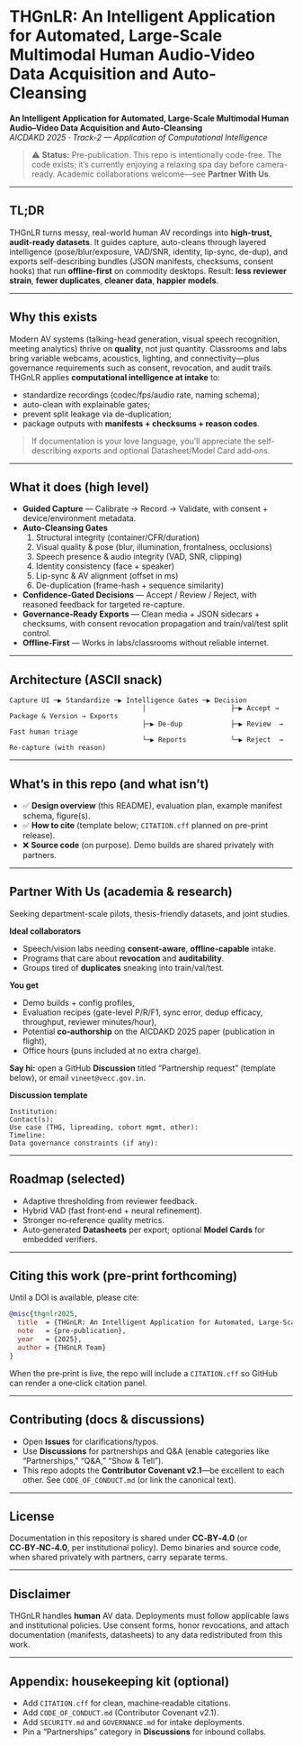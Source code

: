 # THGnLR: An Intelligent Application for Automated, Large-Scale Multimodal Human Audio-Video Data Acquisition and Auto-Cleansing
**An Intelligent Application for Automated, Large-Scale Multimodal Human Audio–Video Data Acquisition and Auto-Cleansing**  
*AICDAKD 2025 · Track-2 — Application of Computational Intelligence*

> ⚠️ **Status:** Pre-publication. This repo is intentionally code-free. The code exists; it’s currently enjoying a relaxing spa day before camera-ready. Academic collaborations welcome—see **Partner With Us**.

---

## TL;DR
THGnLR turns messy, real-world human AV recordings into **high-trust, audit-ready datasets**. It guides capture, auto-cleans through layered intelligence (pose/blur/exposure, VAD/SNR, identity, lip-sync, de-dup), and exports self-describing bundles (JSON manifests, checksums, consent hooks) that run **offline-first** on commodity desktops. Result: **less reviewer strain**, **fewer duplicates**, **cleaner data**, **happier models**.

---

## Why this exists
Modern AV systems (talking-head generation, visual speech recognition, meeting analytics) thrive on **quality**, not just quantity. Classrooms and labs bring variable webcams, acoustics, lighting, and connectivity—plus governance requirements such as consent, revocation, and audit trails. THGnLR applies **computational intelligence at intake** to:
- standardize recordings (codec/fps/audio rate, naming schema);
- auto-clean with explainable gates;
- prevent split leakage via de-duplication;
- package outputs with **manifests + checksums + reason codes**.

> If documentation is your love language, you’ll appreciate the self-describing exports and optional Datasheet/Model Card add‑ons.

---

## What it does (high level)
- **Guided Capture** — Calibrate → Record → Validate, with consent + device/environment metadata.
- **Auto-Cleansing Gates**  
  1) Structural integrity (container/CFR/duration)  
  2) Visual quality & pose (blur, illumination, frontalness, occlusions)  
  3) Speech presence & audio integrity (VAD, SNR, clipping)  
  4) Identity consistency (face + speaker)  
  5) Lip-sync & AV alignment (offset in ms)  
  6) De-duplication (frame-hash + sequence similarity)
- **Confidence-Gated Decisions** — Accept / Review / Reject, with reasoned feedback for targeted re-capture.
- **Governance-Ready Exports** — Clean media + JSON sidecars + checksums, with consent revocation propagation and train/val/test split control.
- **Offline-First** — Works in labs/classrooms without reliable internet.

---

## Architecture (ASCII snack)
```
Capture UI ─▶ Standardize ─▶ Intelligence Gates ─▶ Decision
                                 │                     ├─▶ Accept → Package & Version → Exports
                                 ├─▶ De-dup            ├─▶ Review  → Fast human triage
                                 └─▶ Reports           └─▶ Reject  → Re-capture (with reason)
```

---

## What’s in this repo (and what isn’t)
- ✅ **Design overview** (this README), evaluation plan, example manifest schema, figure(s).
- ✅ **How to cite** (template below; `CITATION.cff` planned on pre-print release).
- ❌ **Source code** (on purpose). Demo builds are shared privately with partners.

---

## Partner With Us (academia & research)
Seeking department-scale pilots, thesis-friendly datasets, and joint studies.

**Ideal collaborators**
- Speech/vision labs needing **consent-aware**, **offline-capable** intake.
- Programs that care about **revocation** and **auditability**.
- Groups tired of **duplicates** sneaking into train/val/test.

**You get**
- Demo builds + config profiles,
- Evaluation recipes (gate-level P/R/F1, sync error, dedup efficacy, throughput, reviewer minutes/hour),
- Potential **co‑authorship** on the AICDAKD 2025 paper (publication in flight),
- Office hours (puns included at no extra charge).

**Say hi:** open a GitHub **Discussion** titled “Partnership request” (template below), or email `vineet@vecc.gov.in`.  

**Discussion template**
```
Institution: 
Contact(s): 
Use case (THG, lipreading, cohort mgmt, other): 
Timeline: 
Data governance constraints (if any):
```

---

## Roadmap (selected)
- Adaptive thresholding from reviewer feedback.
- Hybrid VAD (fast front‑end + neural refinement).
- Stronger no‑reference quality metrics.
- Auto‑generated **Datasheets** per export; optional **Model Cards** for embedded verifiers.

---

## Citing this work (pre‑print forthcoming)
Until a DOI is available, please cite:
```bibtex
@misc{thgnlr2025,
  title  = {THGnLR: An Intelligent Application for Automated, Large-Scale Multimodal Human Audio–Video Data Acquisition and Auto-Cleansing},
  note   = {pre-publication},
  year   = {2025},
  author = {THGnLR Team}
}
```
When the pre‑print is live, the repo will include a `CITATION.cff` so GitHub can render a one‑click citation panel.

---

## Contributing (docs & discussions)
- Open **Issues** for clarifications/typos.
- Use **Discussions** for partnerships and Q&A (enable categories like “Partnerships,” “Q&A,” “Show & Tell”).
- This repo adopts the **Contributor Covenant v2.1**—be excellent to each other. See `CODE_OF_CONDUCT.md` (or link the canonical text).

---

## License
Documentation in this repository is shared under **CC‑BY‑4.0** (or **CC‑BY‑NC‑4.0**, per institutional policy). Demo binaries and source code, when shared privately with partners, carry separate terms.

---

## Disclaimer
THGnLR handles **human** AV data. Deployments must follow applicable laws and institutional policies. Use consent forms, honor revocations, and attach documentation (manifests, datasheets) to any data redistributed from this work.

---

## Appendix: housekeeping kit (optional)
- Add `CITATION.cff` for clean, machine‑readable citations.
- Add `CODE_OF_CONDUCT.md` (Contributor Covenant v2.1).
- Add `SECURITY.md` and `GOVERNANCE.md` for intake deployments.
- Pin a “Partnerships” category in **Discussions** for inbound collabs.
